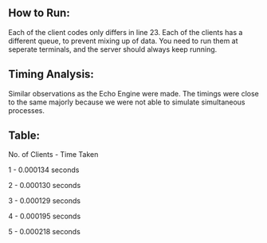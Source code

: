 ## How to Run:
Each of the client codes only differs in line 23. Each of the clients has a different queue, to prevent mixing up of data.
You need to run them at seperate terminals, and the server should always keep running.

## Timing Analysis:
Similar observations as the Echo Engine were made. The timings were close to the same majorly because we were not able to simulate simultaneous processes. 

## Table:

No. of Clients - Time Taken

1              - 0.000134 seconds

2              - 0.000130 seconds

3              - 0.000129 seconds

4              - 0.000195 seconds

5              - 0.000218 seconds
